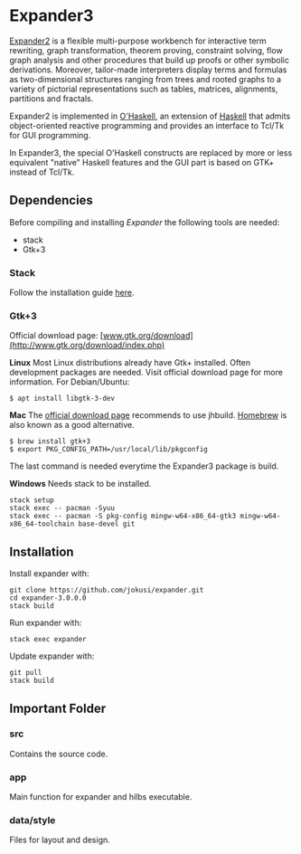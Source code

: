 # Expander3 #

[Expander2](https://fldit-www.cs.tu-dortmund.de/~peter/Expander2.html) is a flexible multi-purpose workbench for interactive term rewriting, graph transformation, theorem proving, constraint solving, flow graph analysis and other procedures that build up proofs or other symbolic derivations. Moreover, tailor-made interpreters display terms and formulas as two-dimensional structures ranging from trees and rooted graphs to a variety of pictorial representations such as tables, matrices, alignments, partitions and fractals.
  
Expander2 is implemented in [O'Haskell](http://fldit-www.cs.tu-dortmund.de/~peter/OhugsSurvey.html), an extension of [Haskell](http://www.haskell.org/) that admits object-oriented reactive programming and provides an interface to Tcl/Tk for GUI programming.

In Expander3, the special O'Haskell constructs are replaced by more or less equivalent "native" Haskell features and the GUI part is based on GTK+ instead of Tcl/Tk.

## Dependencies ##

Before compiling and installing *Expander* the following tools are needed:
* stack
* Gtk+3

### Stack ###
Follow the installation guide [here](http://docs.haskellstack.org/en/stable/install_and_upgrade).


### Gtk+3 ###

Official download page: [www.gtk.org/download](http://www.gtk.org/download/index.php)

**Linux**
Most Linux distributions already have Gtk+ installed. Often development packages are needed. Visit official download page for more information. For Debian/Ubuntu:
```
$ apt install libgtk-3-dev
```

**Mac**
The [official download page](https://wiki.gnome.org/Projects/GTK+/OSX/Building) recommends to use jhbuild. [Homebrew](http://brew.sh/) is also known as a good alternative.
```
$ brew install gtk+3
$ export PKG_CONFIG_PATH=/usr/local/lib/pkgconfig
```
The last command is needed everytime the Expander3 package is build.

**Windows**
Needs stack to be installed.
```
stack setup
stack exec -- pacman -Syuu
stack exec -- pacman -S pkg-config mingw-w64-x86_64-gtk3 mingw-w64-x86_64-toolchain base-devel git
```
## Installation ##
Install expander with:
```
git clone https://github.com/jokusi/expander.git
cd expander-3.0.0.0
stack build
```

Run expander with:
```
stack exec expander
```

Update expander with:
```
git pull
stack build
```

## Important Folder ##

### src ###
Contains the source code.

### app ###
Main function for expander and hilbs executable.

### data/style ###
Files for layout and design.


